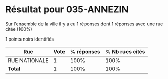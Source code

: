 # Résultat pour 035-ANNEZIN

Sur l'ensemble de la ville il y a eu 1 réponses dont 1 réponses avec une rue citée (100%)

1 points noirs identifiés

| Rue | Vote | % réponses | % Nb rues cités|
|-----|------|------------|----------------|
| RUE NATIONALE | 1 | 100% | 100%|
| **Total** | 1 | 100% | 100%|

